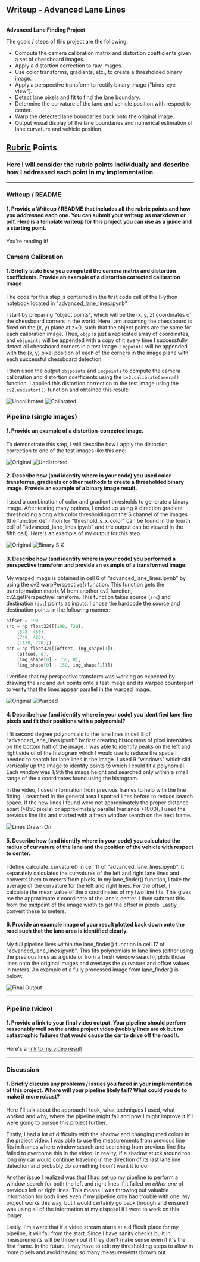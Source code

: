 ﻿## Writeup - Advanced Lane Lines

---

**Advanced Lane Finding Project**

The goals / steps of this project are the following:

* Compute the camera calibration matrix and distortion coefficients given a set of chessboard images.
* Apply a distortion correction to raw images.
* Use color transforms, gradients, etc., to create a thresholded binary image.
* Apply a perspective transform to rectify binary image ("birds-eye view").
* Detect lane pixels and fit to find the lane boundary.
* Determine the curvature of the lane and vehicle position with respect to center.
* Warp the detected lane boundaries back onto the original image.
* Output visual display of the lane boundaries and numerical estimation of lane curvature and vehicle position.

[//]: # (Image References)

[image1]: ./examples/undistort_output.png "Undistorted"
[image2]: ./test_images/test1.jpg "Road Transformed"
[image3]: ./examples/binary_combo_example.jpg "Binary Example"
[image4]: ./examples/warped_straight_lines.jpg "Warp Example"
[image5]: ./examples/color_fit_lines.jpg "Fit Visual"
[image6]: ./examples/example_output.jpg "Output"
[video1]: ./project_video.mp4 "Video"

## [Rubric](https://review.udacity.com/#!/rubrics/571/view) Points

### Here I will consider the rubric points individually and describe how I addressed each point in my implementation.  

---

### Writeup / README

#### 1. Provide a Writeup / README that includes all the rubric points and how you addressed each one.  You can submit your writeup as markdown or pdf.  [Here](https://github.com/udacity/CarND-Advanced-Lane-Lines/blob/master/writeup_template.md) is a template writeup for this project you can use as a guide and a starting point.  

You're reading it!

### Camera Calibration

#### 1. Briefly state how you computed the camera matrix and distortion coefficients. Provide an example of a distortion corrected calibration image.

The code for this step is contained in the first code cell of the IPython notebook located in "advanced_lane_lines.ipynb" 

I start by preparing "object points", which will be the (x, y, z) coordinates of the chessboard corners in the world. Here I am assuming the chessboard is fixed on the (x, y) plane at z=0, such that the object points are the same for each calibration image.  Thus, `objp` is just a replicated array of coordinates, and `objpoints` will be appended with a copy of it every time I successfully detect all chessboard corners in a test image.  `imgpoints` will be appended with the (x, y) pixel position of each of the corners in the image plane with each successful chessboard detection.  

I then used the output `objpoints` and `imgpoints` to compute the camera calibration and distortion coefficients using the `cv2.calibrateCamera()` function.  I applied this distortion correction to the test image using the `cv2.undistort()` function and obtained this result: 

![Uncalibrated](./writeup_images/calibration_dist.jpg)
![Calibrated](./writeup_images/calibration_undist.jpg)

### Pipeline (single images)

#### 1. Provide an example of a distortion-corrected image.

To demonstrate this step, I will describe how I apply the distortion correction to one of the test images like this one:

![Original](./writeup_images/test_original.jpg)
![Undistorted](./writeup_images/test_undist.jpg)

#### 2. Describe how (and identify where in your code) you used color transforms, gradients or other methods to create a thresholded binary image.  Provide an example of a binary image result.

I used a combination of color and gradient thresholds to generate a binary image. After testing many options, I ended up using X direction gradient thresholding along with color thresholding on the S channel of the images (the function definition for "threshold_s_x_color" can be found in the fourth cell of "advanced_lane_lines.ipynb" and the output can be viewed in the fifth cell).  Here's an example of my output for this step. 

![Original](./writeup_images/test_original.jpg)
![Binary S X](./writeup_images/binary_s_x_color.jpg)

#### 3. Describe how (and identify where in your code) you performed a perspective transform and provide an example of a transformed image.

My warped image is obtained in cell 6 of "advanced_lane_lines.ipynb" by using the cv2.warpPerspective() function. This function gets the transformation matrix M from another cv2 function, cv2.getPerspectiveTransform. This function takes source (`src`) and destination (`dst`) points as inputs.  I chose the hardcode the source and destination points in the following manner:

```python
offset = 190
src = np.float32([(190, 720), 
	(548, 480), 
	(740, 480), 
	(1130, 720)])
dst = np.float32([(offset, img_shape[1]), 
	(offset, 0), 
	(img_shape[0] - 150, 0), 
	(img_shape[0] - 150, img_shape[1])])
```

I verified that my perspective transform was working as expected by drawing the `src` and `dst` points onto a test image and its warped counterpart to verify that the lines appear parallel in the warped image.

![Original](./writeup_images/test_original.jpg)
![Warped](./writeup_images/test_warped.jpg)


#### 4. Describe how (and identify where in your code) you identified lane-line pixels and fit their positions with a polynomial?

I fit second degree polynomials to the lane lines in cell 8 of "advanced_lane_lines.ipynb" by first creating histograms of pixel intensities on the bottom half of the image. I was able to identify peaks on the left and right side of of the histogram which I would use to reduce the space I needed to search for lane lines in the image. I used 9 "windows" which slid vertically up the image to identify points to which I could fit a polynomial. Each window was 1/9th the image height and searched only within a small range of the x coordinates found using the histogram.

In the video, I used information from previous frames to help with the line fitting. I searched in the general area I spotted lines before to reduce search space. If the new lines I found were not approximately the proper distance apart (>850 pixels) or approximately parallel (variance >1000), I used the previous line fits and started with a fresh window search on the next frame.

![Lines Drawn On](./writeup_images/lines_drawn.jpg)

#### 5. Describe how (and identify where in your code) you calculated the radius of curvature of the lane and the position of the vehicle with respect to center.

I define calculate_curvature() in cell 11 of "advanced_lane_lines.ipynb". It separately calculates the curvatures of the left and right lane lines and converts them to meters from pixels. In my lane_finder() function, I take the average of the curvature for the left and right lines. For the offset, I calculate the mean value of the x coordinates of my two line fits. This gives me the approximate x coordinate of the lane's center. I then subtract this from the midpoint of the image width to get the offset in pixels. Lastly, I convert these to meters.

#### 6. Provide an example image of your result plotted back down onto the road such that the lane area is identified clearly.

My full pipeline lives within the lane_finder() function in cell 17 of "advanced_lane_lines.ipynb". This fits polynomials to lane lines (either using the previous lines as a guide or from a fresh window search), plots those lines onto the original images and overlays the curvature and offset values in meters. An example of a fully processed image from lane_finder() is below:

![Final Output](./writeup_images/final_result.jpg)

---

### Pipeline (video)

#### 1. Provide a link to your final video output.  Your pipeline should perform reasonably well on the entire project video (wobbly lines are ok but no catastrophic failures that would cause the car to drive off the road!).

Here's a [link to my video result](./project_video_output.mp4)

---

### Discussion

#### 1. Briefly discuss any problems / issues you faced in your implementation of this project.  Where will your pipeline likely fail?  What could you do to make it more robust?

Here I'll talk about the approach I took, what techniques I used, what worked and why, where the pipeline might fail and how I might improve it if I were going to pursue this project further.  

Firstly, I had a lot of difficulty with the shadow and changing road colors in the project video. I was able to use the measurements from previous line fits in frames where window search and searching from previous line fits failed to overcome this in the video. In reality, if a shadow stuck around too long my car would continue traveling in the direction of its last lane line detection and probably do something I don't want it to do.

Another issue I realized was that I had set up my pipeline to perform a window search for both the left and right lines if it failed on *either one* of previous left or right lines. This means I was throwing out valuable information for both lines even if my pipeline only had trouble with one. My project works this way, but I would certainly go back through and ensure I was using all of the information at my disposal if I were to work on this longer.

Lastly, I'm aware that if a video stream starts at a difficult place for my pipeline, it will fail from the start. Since I have sanity checks built in, measurements will be thrown out if they don't make sense even if it's the first frame. In the future, I may have to edit my thresholding steps to allow in more pixels and avoid having so many measurements thrown out.
